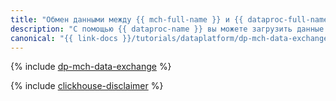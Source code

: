 ```yaml
---
title: "Обмен данными между {{ mch-full-name }} и {{ dataproc-full-name }}"
description: "С помощью {{ dataproc-name }} вы можете загрузить данные из {{ mch-name }} в Spark DataFrame и выгрузить данные из Spark DataFrame в {{ mch-name }}."
canonical: "{{ link-docs }}/tutorials/dataplatform/dp-mch-data-exchange"
---
```


{% include [dp-mch-data-exchange](../../_tutorials/dataplatform/dp-mch-data-exchange.md) %}

{% include [clickhouse-disclaimer](../../_includes/clickhouse-disclaimer.md) %}
